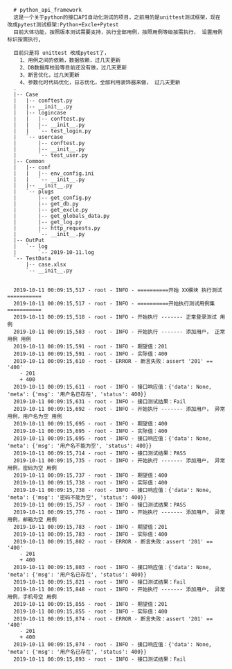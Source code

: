       # python_api_framework
      这是一个关于python的接口API自动化测试的项目，之前用的是unittest测试框架，现在改成pytest测试框架:Python+Excle+Pytest
      目前大体功能，按照版本测试需要支持，执行全部用例，按照用例等级按需执行， 设置用例标识按需执行,

      目前只是将 unittest 改成pytest了， 
        1、用例之间的依赖，数据依赖，过几天更新
        2、DB数据库校验等目前还没有做，过几天更新
        3、断言优化，过几天更新
        4、参数化时代码优化，日志优化，全部利用装饰器来做， 过几天更新
      .
      |-- Case
      |   |-- conftest.py
      |   |-- __init__.py
      |   |-- logincase
      |   |   |-- conftest.py
      |   |   |-- __init__.py
      |   |   `-- test_login.py
      |   `-- usercase
      |       |-- conftest.py
      |       |-- __init__.py
      |       `-- test_user.py
      |-- Common
      |   |-- conf
      |   |   |-- env_config.ini
      |   |   `-- __init__.py
      |   |-- __init__.py
      |   `-- plugs
      |       |-- get_config.py
      |       |-- get_db.py
      |       |-- get_excle.py
      |       |-- get_globals_data.py
      |       |-- get_log.py
      |       |-- http_requests.py
      |       `-- __init__.py
      |-- OutPut
      |   `-- log
      |       `-- 2019-10-11.log
      `-- TestData
          |-- case.xlsx
          `-- __init__.py


      2019-10-11 00:09:15,517 - root - INFO - ==========开始 XX模块 执行测试===========
      2019-10-11 00:09:15,517 - root - INFO - ==========开始执行测试用例集===========
      2019-10-11 00:09:15,518 - root - INFO - 开始执行 ------- 正常登录测试 用例
      2019-10-11 00:09:15,583 - root - INFO - 开始执行 ------- 添加用户， 正常用例 用例
      2019-10-11 00:09:15,591 - root - INFO - 期望值：201
      2019-10-11 00:09:15,591 - root - INFO - 实际值：400
      2019-10-11 00:09:15,610 - root - ERROR - 断言失败：assert '201' == '400'
        - 201
        + 400
      2019-10-11 00:09:15,611 - root - INFO - 接口响应值：{'data': None, 'meta': {'msg': '用户名已存在', 'status': 400}}
      2019-10-11 00:09:15,631 - root - INFO - 接口测试结果：Fail
      2019-10-11 00:09:15,692 - root - INFO - 开始执行 ------- 添加用户， 异常用例，用户名为空 用例
      2019-10-11 00:09:15,695 - root - INFO - 期望值：400
      2019-10-11 00:09:15,695 - root - INFO - 实际值：400
      2019-10-11 00:09:15,695 - root - INFO - 接口响应值：{'data': None, 'meta': {'msg': '用户名不能为空', 'status': 400}}
      2019-10-11 00:09:15,714 - root - INFO - 接口测试结果：PASS
      2019-10-11 00:09:15,735 - root - INFO - 开始执行 ------- 添加用户， 异常用例，密码为空 用例
      2019-10-11 00:09:15,737 - root - INFO - 期望值：400
      2019-10-11 00:09:15,738 - root - INFO - 实际值：400
      2019-10-11 00:09:15,738 - root - INFO - 接口响应值：{'data': None, 'meta': {'msg': '密码不能为空', 'status': 400}}
      2019-10-11 00:09:15,757 - root - INFO - 接口测试结果：PASS
      2019-10-11 00:09:15,776 - root - INFO - 开始执行 ------- 添加用户， 异常用例，邮箱为空 用例
      2019-10-11 00:09:15,783 - root - INFO - 期望值：201
      2019-10-11 00:09:15,783 - root - INFO - 实际值：400
      2019-10-11 00:09:15,802 - root - ERROR - 断言失败：assert '201' == '400'
        - 201
        + 400
      2019-10-11 00:09:15,803 - root - INFO - 接口响应值：{'data': None, 'meta': {'msg': '用户名已存在', 'status': 400}}
      2019-10-11 00:09:15,821 - root - INFO - 接口测试结果：Fail
      2019-10-11 00:09:15,848 - root - INFO - 开始执行 ------- 添加用户， 异常用例，手机号空 用例
      2019-10-11 00:09:15,855 - root - INFO - 期望值：201
      2019-10-11 00:09:15,855 - root - INFO - 实际值：400
      2019-10-11 00:09:15,874 - root - ERROR - 断言失败：assert '201' == '400'
        - 201
        + 400
      2019-10-11 00:09:15,874 - root - INFO - 接口响应值：{'data': None, 'meta': {'msg': '用户名已存在', 'status': 400}}
      2019-10-11 00:09:15,893 - root - INFO - 接口测试结果：Fail
